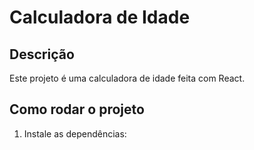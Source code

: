 # Calculadora de Idade

## Descrição
Este projeto é uma calculadora de idade feita com React.

## Como rodar o projeto

1. Instale as dependências:

